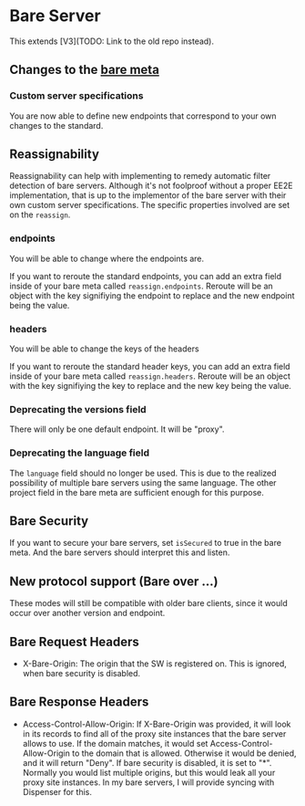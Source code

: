 # Bare Server

This extends [V3](TODO: Link to the old repo instead).

## Changes to the [bare meta](BareServerForHosters.md#request-server-info)

### Custom server specifications

You are now able to define new endpoints that correspond to your own changes to the standard.

## Reassignability

Reassignability can help with implementing to remedy automatic filter detection of bare servers. Although it's not foolproof without a proper EE2E implementation, that is up to the implementor of the bare server with their own custom server specifications. The specific properties involved are set on the `reassign`.

### endpoints

You will be able to change where the endpoints are.

If you want to reroute the standard endpoints, you can add an extra field inside of your bare meta called `reassign.endpoints`. Reroute will be an object with the key signifiying the endpoint to replace and the new endpoint being the value.

### headers

You will be able to change the keys of the headers

If you want to reroute the standard header keys, you can add an extra field inside of your bare meta called `reassign.headers`. Reroute will be an object with the key signifiying the key to replace and the new key being the value.

### Deprecating the versions field

There will only be one default endpoint. It will be "proxy".

### Deprecating the language field

The `language` field should no longer be used. This is due to the realized possibility of multiple bare servers using the same language. The other project field in the bare meta are sufficient enough for this purpose.

## Bare Security

If you want to secure your bare servers, set `isSecured` to true in the bare meta. And the bare servers should interpret this and listen.

## New protocol support (Bare over ...)

These modes will still be compatible with older bare clients, since it would occur over another version and endpoint.

## Bare Request Headers

- X-Bare-Origin: The origin that the SW is registered on. This is ignored, when bare security is disabled.

## Bare Response Headers

- Access-Control-Allow-Origin: If X-Bare-Origin was provided, it will look in its records to find all of the proxy site instances that the bare server allows to use. If the domain matches, it would set Access-Control-Allow-Origin to the domain that is allowed. Otherwise it would be denied, and it will return "Deny". If bare security is disabled, it is set to "\*". Normally you would list multiple origins, but this would leak all your proxy site instances. In my bare servers, I will provide syncing with Dispenser for this.
